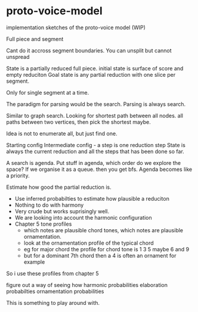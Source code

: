 # proto-voice-model

implementation sketches of the proto-voice model (WIP)


Full piece and segment 

Cant do it accross segment boundaries.
You can unsplit but cannot unspread

State is a partially reduced full piece.
initial state is surface of score and empty reduciton
Goal state is any partial reduction with one slice per segment.

Only for single segment at a time.

The paradigm for parsing would be the search.
Parsing is always search.

Similar to graph search. Looking for shortest path between all nodes.
all paths between two vertices, then pick the shortest maybe.

Idea is not to enumerate all, but just find one. 

Starting config
Intermediate config - a step is one reduction step
State is always the current reduction and all the steps that has been done so far.

A search is agenda.
Put stuff in agenda, which order do we explore the space?
If we organise it as a queue. then you get bfs.
Agenda becomes like a priority.

Estimate how good the partial reduction is.
- Use inferred probabilties to estimate how plausible a reduciton
- Nothing to do with harmony
- Very crude but works suprisingly well.
- We are looking into account the harmonic configuration 
- Chapter 5 tone profiles
  - which notes are plausible chord tones, which notes are plausible ornamentation.
  - look at the ornamentation profile of the typical chord
  - eg for major chord the profile for chord tone is 1 3 5 maybe 6 and 9
  - but for a dominant 7th chord then a 4 is often an ornament for example

So i use these profiles from chapter 5 

figure out a way of seeing how 
harmonic probabilities
elaboration probabilties
ornamentation probabilities

This is something to play around with.


